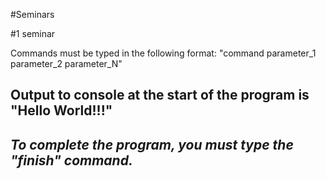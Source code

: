 #Seminars

#1 seminar

Commands must be typed in the following format: "command parameter_1 parameter_2 parameter_N"

Output to console at the start of the program is **"Hello World!!!"**
----------------------------------------------------------------------
***To complete the program, you must type the "finish" command.***
----------------------------------------------------------------------
